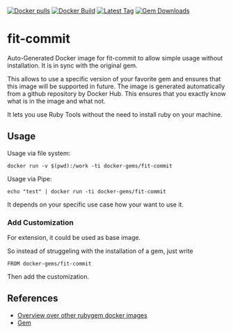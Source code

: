 [![Docker pulls](https://img.shields.io/docker/pulls/rubygem/fit-commit.svg)](https://hub.docker.com/r/rubygem/fit-commit/)
[![Docker Build](https://img.shields.io/docker/automated/rubygem/fit-commit.svg)](https://hub.docker.com/r/rubygem/fit-commit/)
[![Latest Tag](https://img.shields.io/github/tag/docker-rubygem/fit-commit.svg)](https://hub.docker.com/r/rubygem/fit-commit/)
[![Gem Downloads](https://img.shields.io/gem/dt/fit-commit.svg)](https://rubygems.org/gems/fit-commit/)
# fit-commit

Auto-Generated Docker image for fit-commit to allow simple usage without installation.
It is in sync with the original gem.

This allows to use a specific version of your favorite gem and ensures that this image will be supported in future.
The image is generated automatically from a github repository by Docker Hub.
This ensures that you exactly know what is in the image and what not.

It lets you use Ruby Tools without the need to install ruby on your machine.

## Usage

Usage via file system:

`docker run -v $(pwd):/work -ti docker-gems/fit-commit`

Usage via Pipe:

`echo "test" | docker run -ti docker-gems/fit-commit`

It depends on your specific use case how your want to use it.

### Add Customization

For extension, it could be used as base image.

So instead of struggeling with the installation of a gem, just write

`FROM docker-gems/fit-commit`

Then add the customization.

## References

 - [Overview over other rubygem docker images](https://github.com/thinkbot/docker-rubygem)
 - [Gem](https://rubygems.org/gems/fit-commit/)
